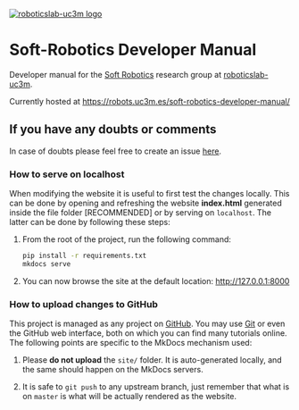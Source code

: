 [![roboticslab-uc3m logo](docs/fig/roboticslab-banner-350px.png)](https://github.com/roboticslab-uc3m)

# Soft-Robotics Developer Manual

Developer manual for the [Soft Robotics](http://roboticslab.uc3m.es/roboticslab/researchtopic/soft-robotics) research group at [roboticslab-uc3m](https://github.com/roboticslab-uc3m).

Currently hosted at <https://robots.uc3m.es/soft-robotics-developer-manual/>

## If you have any doubts or comments

In case of doubts please feel free to create an issue [here](https://github.com/roboticslab-uc3m/soft-robotics-developer-manual/issues/new).


### How to serve on localhost

When modifying the website it is useful to first test the changes locally. This can be done by opening and refreshing the website **index.html** generated inside the file folder [RECOMMENDED] or by serving on `localhost`. The latter can be done by following these steps:

1. From the root of the project, run the following command:

   ```bash
   pip install -r requirements.txt
   mkdocs serve
   ```

2. You can now browse the site at the default location: <http://127.0.0.1:8000>

### How to upload changes to GitHub

This project is managed as any project on [GitHub](https://www.github.com). You may use [Git](https://git-scm.com) or even the GitHub web interface, both on which you can find many tutorials online. The following points are specific to the MkDocs mechanism used:

1. Please **do not upload** the `site/` folder. It is auto-generated locally, and the same should happen on the MkDocs servers.

1. It is safe to `git push` to any upstream branch, just remember that what is on `master` is what will be actually rendered as the website.
